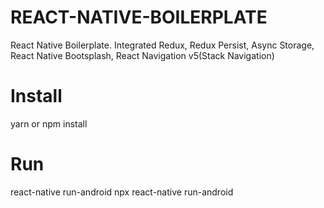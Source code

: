 # REACT-NATIVE-BOILERPLATE
React Native Boilerplate. Integrated Redux, Redux Persist, Async Storage, React Native Bootsplash, React Navigation v5(Stack Navigation)

# Install
yarn or npm install

# Run
react-native run-android
npx react-native run-android


